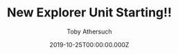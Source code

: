 ---
title: New Explorer Unit Starting!!
date: 2019-10-25T00:00:00.000Z
author: Toby Athersuch
excerpt: Exciting news! A new Explorer Unit is launching soon. Stay tuned for more details on how to get involved.
tags:
  - Explorers
---